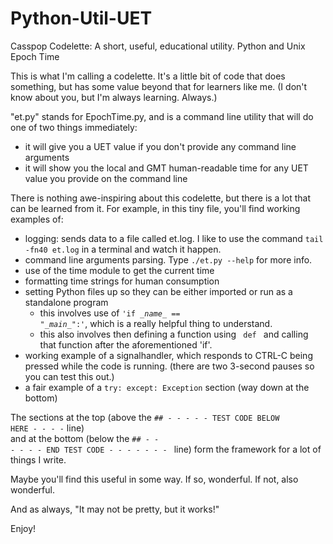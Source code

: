 # Python-Util-UET
Casspop Codelette: A short, useful, educational utility.  Python and Unix Epoch Time

This is what I'm calling a codelette.  It's a little bit of code that does something, but has some value beyond that for learners like me.  (I don't know about you, but I'm always learning.  Always.)

"et.py" stands for EpochTime.py, and is a command line utility that will do one of two things immediately:
 - it will give you a UET value if you don't provide any command line arguments
 - it will show you the local and GMT human-readable time for any UET value you provide on the command line

There is nothing awe-inspiring about this codelette, but there is a lot that can be learned from it.
For example, in this tiny file, you'll find working examples of:
- logging: sends data to a file called et.log. I like to use the command <code>tail -fn40 et.log</code> in a terminal and watch it happen.
- command line arguments parsing. Type <code>./et.py --help</code> for more info.
- use of the time module to get the current time
- formatting time strings for human consumption
- setting Python files up so they can be either imported or run as a standalone program
  - this involves use of <code>'if \__name__ == "\__main__":'</code>, which is a really helpful thing to understand.
  - this also involves then defining a function using <code> def </code> and calling that function after the aforementioned 'if'.
- working example of a signalhandler, which responds to CTRL-C being pressed while the code is running. (there are two 3-second pauses so you can test this out.)
- a fair example of a <code>try: except: Exception</code> section (way down at the bottom)

The sections at the top (above the <code>## - - - - - TEST CODE BELOW HERE - - - -</code> line) <br>
and at the bottom (below the <code>## - - - - - - END TEST CODE - - - - - - - </code> line) form the framework for a lot of things I write.

Maybe you'll find this useful in some way.  If so, wonderful.  If not, also wonderful.  

And as always, "It may not be pretty, but it works!"

Enjoy!